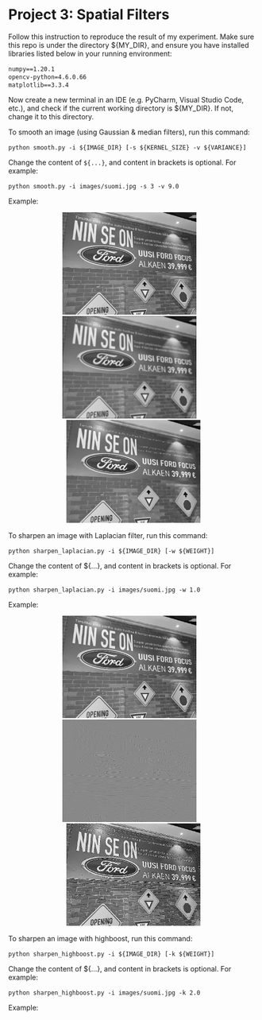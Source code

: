 # Project 3: Spatial Filters
Follow this instruction to reproduce the result of my experiment. Make sure this repo is under the directory ${MY_DIR}, and ensure you have installed libraries listed below in your running environment:
```
numpy==1.20.1
opencv-python=4.6.0.66
matplotlib==3.3.4
```

Now create a new terminal in an IDE (e.g. PyCharm, Visual Studio Code, etc.),
and check if the current working directory is ${MY_DIR}. If not, change it to this directory.

To smooth an image (using Gaussian & median filters), run this command:

```
python smooth.py -i ${IMAGE_DIR} [-s ${KERNEL_SIZE} -v ${VARIANCE}]
```

Change the content of ```${...}```, and content in brackets is optional. For example:

```
python smooth.py -i images/suomi.jpg -s 3 -v 9.0
```

Example:<br>

<p align="center">
  <img src='images/suomi.jpg' width='270'/> &nbsp;&nbsp;&nbsp;
  <img src='images/suomi_7x7_81.0_gaussian_smoothed.jpg' width='270'/> &nbsp;&nbsp;&nbsp;
  <img src='images/suomi_5x5_median_smoothed.jpg' width='270'/>
</p>

To sharpen an image with Laplacian filter, run this command:

```
python sharpen_laplacian.py -i ${IMAGE_DIR} [-w ${WEIGHT}]
```

Change the content of ${...}, and content in brackets is optional. For example:

```
python sharpen_laplacian.py -i images/suomi.jpg -w 1.0
```

Example:<br>

<p align="center">
  <img src='images/suomi.jpg' width='270'/> &nbsp;&nbsp;&nbsp;
  <img src='images/suomi_laplacian_filter.jpg' width='270'/> &nbsp;&nbsp;&nbsp;
  <img src='images/suomi_1.0_laplacian.jpg' width='270'/>
</p>


To sharpen an image with highboost, run this command:

```
python sharpen_highboost.py -i ${IMAGE_DIR} [-k ${WEIGHT}]
```

Change the content of ${...}, and content in brackets is optional. For example:

```
python sharpen_highboost.py -i images/suomi.jpg -k 2.0
```

Example:<br>

